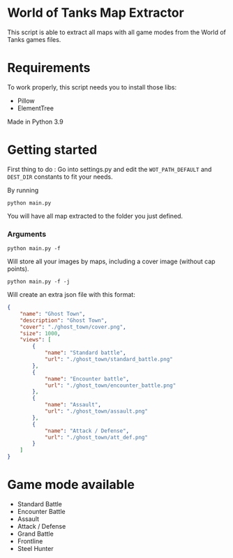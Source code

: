 # World of Tanks Map Extractor

This script is able to extract all maps with all game modes from the World of Tanks games files.

# Requirements

To work properly, this script needs you to install those libs:

- Pillow
- ElementTree

Made in Python 3.9

# Getting started

First thing to do : Go into settings.py and edit the ```WOT_PATH_DEFAULT``` and ```DEST_DIR``` constants to fit your needs.

By running
```
python main.py
```
You will have all map extracted to the folder you just defined.

### Arguments

```
python main.py -f
```
Will store all your images by maps, including a cover image (without cap points).

```
python main.py -f -j
```
Will create an extra json file with this format:

```json
{
    "name": "Ghost Town",
    "description": "Ghost Town",
    "cover": "./ghost_town/cover.png",
    "size": 1000,
    "views": [
        {
            "name": "Standard battle",
            "url": "./ghost_town/standard_battle.png"
        },
        {
            "name": "Encounter battle",
            "url": "./ghost_town/encounter_battle.png"
        },
        {
            "name": "Assault",
            "url": "./ghost_town/assault.png"
        },
        {
            "name": "Attack / Defense",
            "url": "./ghost_town/att_def.png"
        }
    ]
}
```

# Game mode available

- Standard Battle
- Encounter Battle
- Assault
- Attack / Defense
- Grand Battle
- Frontline
- Steel Hunter
